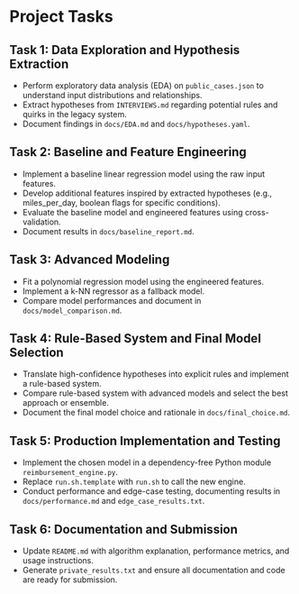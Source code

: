 # Project Tasks

## Task 1: Data Exploration and Hypothesis Extraction
- Perform exploratory data analysis (EDA) on `public_cases.json` to understand input distributions and relationships.
- Extract hypotheses from `INTERVIEWS.md` regarding potential rules and quirks in the legacy system.
- Document findings in `docs/EDA.md` and `docs/hypotheses.yaml`.

## Task 2: Baseline and Feature Engineering
- Implement a baseline linear regression model using the raw input features.
- Develop additional features inspired by extracted hypotheses (e.g., miles_per_day, boolean flags for specific conditions).
- Evaluate the baseline model and engineered features using cross-validation.
- Document results in `docs/baseline_report.md`.

## Task 3: Advanced Modeling
- Fit a polynomial regression model using the engineered features.
- Implement a k-NN regressor as a fallback model.
- Compare model performances and document in `docs/model_comparison.md`.

## Task 4: Rule-Based System and Final Model Selection
- Translate high-confidence hypotheses into explicit rules and implement a rule-based system.
- Compare rule-based system with advanced models and select the best approach or ensemble.
- Document the final model choice and rationale in `docs/final_choice.md`.

## Task 5: Production Implementation and Testing
- Implement the chosen model in a dependency-free Python module `reimbursement_engine.py`.
- Replace `run.sh.template` with `run.sh` to call the new engine.
- Conduct performance and edge-case testing, documenting results in `docs/performance.md` and `edge_case_results.txt`.

## Task 6: Documentation and Submission
- Update `README.md` with algorithm explanation, performance metrics, and usage instructions.
- Generate `private_results.txt` and ensure all documentation and code are ready for submission. 